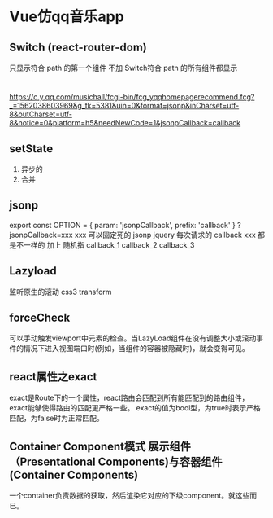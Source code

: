 # Vue仿qq音乐app

## Switch (react-router-dom)
只显示符合 path 的第一个组件
不加 Switch符合 path 的所有组件都显示

# 
https://c.y.qq.com/musichall/fcgi-bin/fcg_yqqhomepagerecommend.fcg?_=1562038603969&g_tk=5381&uin=0&format=jsonp&inCharset=utf-8&outCharset=utf-8&notice=0&platform=h5&needNewCode=1&jsonpCallback=callback


## setState
1. 异步的
2. 合并

## jsonp
export const OPTION = {
  param: 'jsonpCallback',
  prefix: 'callback'
}
?jsonpCallback=xxx
xxx 可以固定死的
jsonp jquery
每次请求的 callback xxx 都是不一样的 加上 随机指
callback_1
callback_2
callback_3

## Lazyload
监听原生的滚动
css3 transform

## forceCheck
可以手动触发viewport中元素的检查。当LazyLoad组件在没有调整大小或滚动事件的情况下进入视图端口时(例如，当组件的容器被隐藏时)，就会变得可见。

## react属性之exact
exact是Route下的一个属性，react路由会匹配到所有能匹配到的路由组件，exact能够使得路由的匹配更严格一些。
exact的值为bool型，为true时表示严格匹配，为false时为正常匹配。

## Container Component模式 展示组件（Presentational Components)与容器组件(Container Components)
一个container负责数据的获取，然后渲染它对应的下级component。就这些而已。